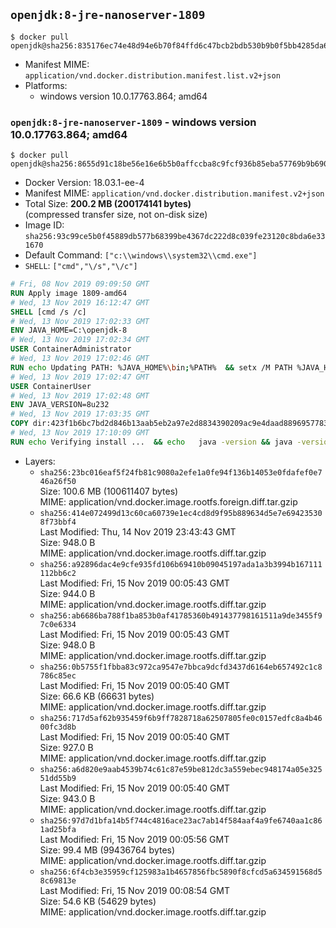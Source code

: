 ## `openjdk:8-jre-nanoserver-1809`

```console
$ docker pull openjdk@sha256:835176ec74e48d94e6b70f84ffd6c47bcb2bdb530b9b0f5bb4285da62cbbae06
```

-	Manifest MIME: `application/vnd.docker.distribution.manifest.list.v2+json`
-	Platforms:
	-	windows version 10.0.17763.864; amd64

### `openjdk:8-jre-nanoserver-1809` - windows version 10.0.17763.864; amd64

```console
$ docker pull openjdk@sha256:8655d91c18be56e16e6b5b0affccba8c9fcf936b85eba57769b9b690f6712c79
```

-	Docker Version: 18.03.1-ee-4
-	Manifest MIME: `application/vnd.docker.distribution.manifest.v2+json`
-	Total Size: **200.2 MB (200174141 bytes)**  
	(compressed transfer size, not on-disk size)
-	Image ID: `sha256:93c99ce5b0f45889db577b68399be4367dc222d8c039fe23120c8bda6e331670`
-	Default Command: `["c:\\windows\\system32\\cmd.exe"]`
-	`SHELL`: `["cmd","\/s","\/c"]`

```dockerfile
# Fri, 08 Nov 2019 09:09:50 GMT
RUN Apply image 1809-amd64
# Wed, 13 Nov 2019 16:12:47 GMT
SHELL [cmd /s /c]
# Wed, 13 Nov 2019 17:02:33 GMT
ENV JAVA_HOME=C:\openjdk-8
# Wed, 13 Nov 2019 17:02:34 GMT
USER ContainerAdministrator
# Wed, 13 Nov 2019 17:02:46 GMT
RUN echo Updating PATH: %JAVA_HOME%\bin;%PATH% 	&& setx /M PATH %JAVA_HOME%\bin;%PATH%
# Wed, 13 Nov 2019 17:02:47 GMT
USER ContainerUser
# Wed, 13 Nov 2019 17:02:48 GMT
ENV JAVA_VERSION=8u232
# Wed, 13 Nov 2019 17:03:35 GMT
COPY dir:423f1b6bc7bd2d846b13aab5eb2a97e2d8834390209ac9e4daad889695778323 in C:\openjdk-8 
# Wed, 13 Nov 2019 17:10:09 GMT
RUN echo Verifying install ... 	&& echo   java -version && java -version
```

-	Layers:
	-	`sha256:23bc016eaf5f24fb81c9080a2efe1a0fe94f136b14053e0fdafef0e746a26f50`  
		Size: 100.6 MB (100611407 bytes)  
		MIME: application/vnd.docker.image.rootfs.foreign.diff.tar.gzip
	-	`sha256:414e072499d13c60ca60739e1ec4cd8d9f95b889634d5e7e694235308f73bbf4`  
		Last Modified: Thu, 14 Nov 2019 23:43:43 GMT  
		Size: 948.0 B  
		MIME: application/vnd.docker.image.rootfs.diff.tar.gzip
	-	`sha256:a92896dac4e9cfe935fd106b69410b09045197ada1a3b3994b167111112bb6c2`  
		Last Modified: Fri, 15 Nov 2019 00:05:43 GMT  
		Size: 944.0 B  
		MIME: application/vnd.docker.image.rootfs.diff.tar.gzip
	-	`sha256:ab6686ba788f1ba853b0af41785360b491437798161511a9de3455f97c0e6334`  
		Last Modified: Fri, 15 Nov 2019 00:05:43 GMT  
		Size: 948.0 B  
		MIME: application/vnd.docker.image.rootfs.diff.tar.gzip
	-	`sha256:0b5755f1fbba83c972ca9547e7bbca9dcfd3437d6164eb657492c1c8786c85ec`  
		Last Modified: Fri, 15 Nov 2019 00:05:40 GMT  
		Size: 66.6 KB (66631 bytes)  
		MIME: application/vnd.docker.image.rootfs.diff.tar.gzip
	-	`sha256:717d5af62b935459f6b9ff7828718a62507805fe0c0157edfc8a4b4600fc3d8b`  
		Last Modified: Fri, 15 Nov 2019 00:05:40 GMT  
		Size: 927.0 B  
		MIME: application/vnd.docker.image.rootfs.diff.tar.gzip
	-	`sha256:a6d820e9aab4539b74c61c87e59be812dc3a559ebec948174a05e32551dd55b9`  
		Last Modified: Fri, 15 Nov 2019 00:05:40 GMT  
		Size: 943.0 B  
		MIME: application/vnd.docker.image.rootfs.diff.tar.gzip
	-	`sha256:97d7d1bfa14b5f744c4816ace23ac7ab14f584aaf4a9fe6740aa1c861ad25bfa`  
		Last Modified: Fri, 15 Nov 2019 00:05:56 GMT  
		Size: 99.4 MB (99436764 bytes)  
		MIME: application/vnd.docker.image.rootfs.diff.tar.gzip
	-	`sha256:6f4cb3e35959cf125983a1b4657856fbc5890f8cfcd5a634591568d58c69813e`  
		Last Modified: Fri, 15 Nov 2019 00:08:54 GMT  
		Size: 54.6 KB (54629 bytes)  
		MIME: application/vnd.docker.image.rootfs.diff.tar.gzip
